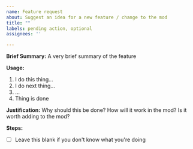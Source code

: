 ```yaml
---
name: Feature request
about: Suggest an idea for a new feature / change to the mod
title: ""
labels: pending action, optional
assignees: ''

---
```


**Brief Summary:**
A very brief summary of the feature

**Usage:**
1. I do this thing...
2. I do next thing...
3. ...
4. Thing is done

**Justification:**
Why should this be done? How will it work in the mod? Is it worth adding to the mod?

**Steps:**
 - [ ] Leave this blank if you don't know what you're doing
